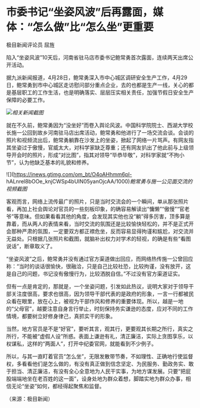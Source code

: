 # 市委书记“坐姿风波”后再露面，媒体：“怎么做”比“怎么坐”更重要

极目新闻评论员 屈旌

陷入“坐姿风波”10天后，河南省驻马店市委书记鲍常勇首次露面，连续两天出席公开活动。

据九派新闻报道，4月28日，鲍常勇深入市中心城区调研安全生产工作，4月29日，鲍常勇到市中心城区走访慰问部分重点企业，去的也都是生产一线，关心的都是基层职工的工作生活，也是明确落实、层层压实相关责任，加强节假日安全生产保障的必要工作。

![](https://inews.gtimg.com/om_bt/OMMG5v4IaLPDDOLq2KSEgEtNa2EZYow7eR1IZI1owU7psAA/1000)_相关新闻截图_

就在不久前，鲍常勇因为“没坐好”而卷入舆论风波。中国科学院院士、西湖大学校长施一公回到故乡河南驻马店出席活动，鲍常勇和他进行了一场交流会谈。会谈的照片和视频流出后，鲍常勇躺靠在沙发上的坐姿，掀起了网络一片骂声。有网友指其坐姿过于傲慢，官威太大，对科学家缺乏尊重；还有网友扒出了他此前与上级领导开会时的照片，形成“对比图”，指其对领导“毕恭毕敬”，对科学家就“不拘小节”，认为他缺乏基本的礼貌和修养。

![](https://inews.gtimg.com/om_bt/O4oAHhmm6pl-
hALnrel8bOOe_knjCWSp4bUIN05yanOjcAA/1000)_鲍常勇与施一公见面交流的视频截图_

客观而言，网络上流传最广的照片，只是当时交流会的一个瞬间，单从那张照片看，再加上社会舆论对官员的一些刻板印象，的确容易解读出“慵懒”“傲慢”“官老爷”等意味。但如果看看其他的角度，会发现其实他也没“躺”得多厉害，顶多算是靠着，而从两人的表情来看，当时交流的氛围还是比较愉快轻松的，并不是正式开会那种严肃的氛围，一定要双方都正襟危坐，反而容易显得拘谨和尴尬，对交流并无益处。只根据几张照片和截图，就脑补出权力对学术的轻视，的确是有些“看图说话”，断章取义了。

“坐姿风波”之后，鲍常勇并没有通过官方渠道做出回应，而网络热传施一公曾回应称：“当时的谈话很愉快，很融洽，只是自己比较社恐，比较拘谨，没有放开，这是自己的问题，书记没有傲慢行为，比较洒脱自信。”不过没有官方渠道证实。

但有一点是肯定的，那就是，一个坐姿问题，引发如此热议，说明大家对于领导干部关注度很高，要求也很高，因为领导干部代表的是政府的形象，一言一行都被民众看在眼里，放在心上，被视为干部作风和修养的重要体现。所以，越是一地的“父母官”，越要注意自身言行举止，时刻保持务实谦逊的态度，应对不同的工作情境，都要树立好修身律己，真抓实干的形象。

当然，地方官员是不是“好官”，要听其言，观其行，更要观其长期之所行，真实之所行，不能被“虚假人设”所惑。表面上谦逊有礼，清正廉洁，实际上贪图享乐，以权谋私，这样的“两面人”，打开中纪委官网，就能看到不少例子。

所以，与其一直盯着官员“怎么坐”，无限发散带节奏，不如理性、正确地行使监督权，多看看他们是怎么做的，有没有真正做到信念坚定、为民服务、勤政务实、敢于担当、清正廉洁，有没有全心全意地为人民干实事，为地方谋发展。只要“把屁股端端地坐在老百姓的这一面”，设身处地为群众着想，脚踏实地为群众办事，相信无论“坐姿”如何，都经得起聚焦和监督。

（来源：极目新闻）

